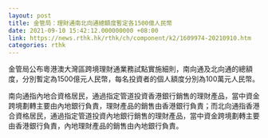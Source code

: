 ```yaml
---
layout: post
title: 金管局：理財通南北向通總額度暫定各1500億人民幣
date: 2021-09-10 15:42:12.000000000 +08:00
link: https://news.rthk.hk/rthk/ch/component/k2/1609974-20210910.htm
categories: rthk
---
```


金管局公布粵港澳大灣區跨境理財通業務試點實施細則，南向通及北向通的總額度，分別暫定為1500億元人民幣，每名投資者的個人額度分別為100萬元人民幣。

南向通指內地合資格居民，通過指定管道投資香港銀行銷售的理財產品，當中資金跨境劃轉主要由內地銀行負責，理財產品的銷售由香港銀行負責；而北向通指香港合資格居民，通過指定管道投資內地銀行銷售的理財產品，當中資金跨境劃轉主要由香港銀行負責，內地理財產品的銷售由內地銀行負責。
